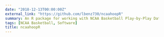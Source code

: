 ```yaml
---
date: "2018-12-13T00:00:00Z"
external_link: "https://github.com/lbenz730/ncaahoopR"
summary: An R package for working with NCAA Basketball Play-by-Play Data
tags: [NCAA Basketball, Software]
title: ncaahoopR
---
```

